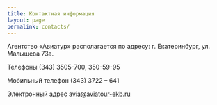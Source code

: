 ```yaml
---
title: Контактная информация
layout: page
permalink: contacts/
---
```


Агентство «Авиатур» располагается по адресу: г. Екатеринбург, ул. Малышева 73а.

Телефоны (343) 3505-700, 350-59-95

Мобильный телефон (343) 3722 – 641

Электронный адрес avia@aviatour-ekb.ru